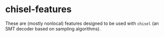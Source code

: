 chisel-features
===============

These are (mostly nonlocal) features designed to be used with `chisel` (an SMT decoder based on sampling algorithms).